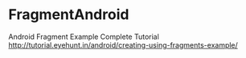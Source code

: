 # FragmentAndroid
Android Fragment Example
Complete Tutorial http://tutorial.eyehunt.in/android/creating-using-fragments-example/
